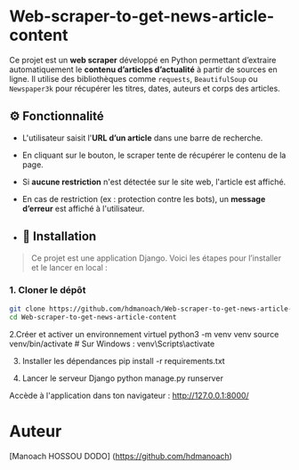 # Web-scraper-to-get-news-article-content
Ce projet est un **web scraper** développé en Python permettant d’extraire automatiquement le **contenu d’articles d’actualité** à partir de sources en ligne. Il utilise des bibliothèques comme `requests`, `BeautifulSoup` ou `Newspaper3k` pour récupérer les titres, dates, auteurs et corps des articles.
## ⚙️ Fonctionnalité
- L'utilisateur saisit l'**URL d’un article** dans une barre de recherche.
- En cliquant sur le bouton, le scraper tente de récupérer le contenu de la page.
- Si **aucune restriction** n'est détectée sur le site web, l'article est affiché.
- En cas de restriction (ex : protection contre les bots), un **message d’erreur** est affiché à l'utilisateur.

- ## 🚀 Installation

> Ce projet est une application Django. Voici les étapes pour l’installer et le lancer en local :

### 1. Cloner le dépôt

```bash
git clone https://github.com/hdmanoach/Web-scraper-to-get-news-article-content.git
cd Web-scraper-to-get-news-article-content
```
2.Créer et activer un environnement virtuel
python3 -m venv venv
source venv/bin/activate        # Sur Windows : venv\Scripts\activate

3. Installer les dépendances
pip install -r requirements.txt

4. Lancer le serveur Django
python manage.py runserver


Accède à l'application dans ton navigateur :
http://127.0.0.1:8000/

# Auteur

[Manoach HOSSOU DODO] (https://github.com/hdmanoach)

